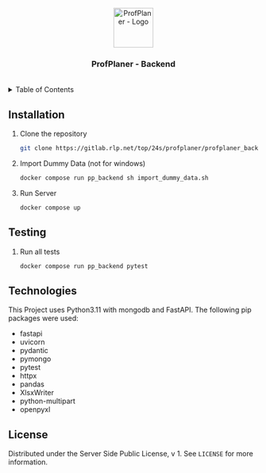 <!-- PROJECT LOGO -->
<br />
<div align="center">
  <a href="https://gitlab.rlp.net/top/24s/profplaner/profplaner_backend">
    <img src="https://gitlab.rlp.net/uploads/-/system/group/avatar/66550/Entwurf_28.png?width=48" alt="ProfPlaner - Logo" width="80" height="80">
  </a>
  <h3 align="center">ProfPlaner - Backend</h3>
  <br />
</div>





<!-- TABLE OF CONTENTS -->
<details>
  <summary>Table of Contents</summary>
  <ol>
    <li><a href="#installation">Installation</a></li>
    <li><a href="#testing">Testing</a></li>
    <li><a href="#technologies">Technologies</a></li>
    <li><a href="#license">License</a></li>
  </ol>
</details>





<!-- INSTALLATION -->
## Installation

1. Clone the repository
   ```sh
   git clone https://gitlab.rlp.net/top/24s/profplaner/profplaner_backend.git
   ```
2. Import Dummy Data (not for windows)
   ```sh
   docker compose run pp_backend sh import_dummy_data.sh
   ```
3. Run Server
   ```sh
   docker compose up
   ```





<!-- Testing -->
## Testing

1. Run all tests
   ```sh
   docker compose run pp_backend pytest
   ```





<!-- TECHNOLOGIES -->
## Technologies
This Project uses Python3.11 with mongodb and FastAPI. The following pip packages were used:
- fastapi
- uvicorn
- pydantic
- pymongo
- pytest
- httpx
- pandas
- XlsxWriter
- python-multipart
- openpyxl



<!-- LICENSE -->
## License

Distributed under the Server Side Public License, v 1. See `LICENSE` for more information.

